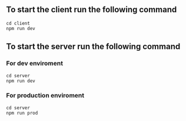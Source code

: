 ## To start the client run the following command
```
cd client
npm run dev
```
## To start the server run the following command
### For dev enviroment
```
cd server
npm run dev
```

### For production enviroment
```
cd server
npm run prod
```
